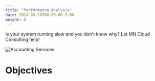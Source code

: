 ```yaml
---
title: "Performance Analysis"
date: 2024-05-28T00:00:00-5:00
weight: 8
---
```


Is your system running slow and you don't know why? Let MN Cloud Consulting help!

![Accounting Services](/images/austin-distel-nGc5RT2HmF0-unsplash.jpg)

# Objectives
